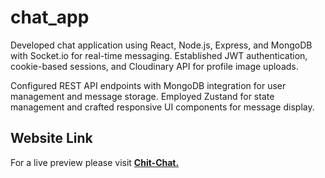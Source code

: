 # chat_app

Developed chat application using React, Node.js, Express, and MongoDB with Socket.io for real-time messaging.
Established JWT authentication, cookie-based sessions, and Cloudinary API for profile image uploads.

Configured REST API endpoints with MongoDB integration for user management and message storage.
Employed Zustand for state management and crafted responsive UI components for message display.

## Website Link 

For a live preview please visit [__Chit-Chat.__](https://chat-app-ao2f.onrender.com/)
